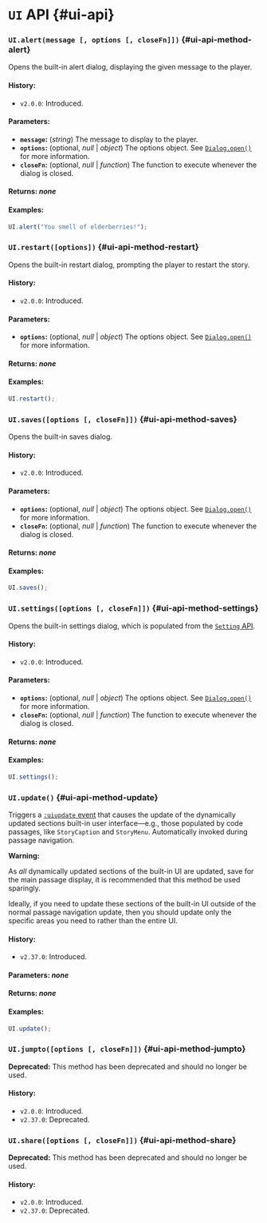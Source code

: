<!-- ***********************************************************************************************
	UI API
************************************************************************************************ -->
# `UI` API {#ui-api}

<!-- *********************************************************************** -->

### `UI.alert(message [, options [, closeFn]])` {#ui-api-method-alert}

Opens the built-in alert dialog, displaying the given message to the player.

#### History:

* `v2.0.0`: Introduced.

#### Parameters:

* **`message`:** (*string*) The message to display to the player.
* **`options`:** (optional, *null* | *object*) The options object.  See [`Dialog.open()`](#dialog-api-method-open) for more information.
* **`closeFn`:** (optional, *null* | *function*) The function to execute whenever the dialog is closed.

#### Returns: *none*

#### Examples:

```js
UI.alert("You smell of elderberries!");
```

<!-- *********************************************************************** -->

### `UI.restart([options])` {#ui-api-method-restart}

Opens the built-in restart dialog, prompting the player to restart the story.

#### History:

* `v2.0.0`: Introduced.

#### Parameters:

* **`options`:** (optional, *null* | *object*) The options object.  See [`Dialog.open()`](#dialog-api-method-open) for more information.

#### Returns: *none*

#### Examples:

```js
UI.restart();
```

<!-- *********************************************************************** -->

### `UI.saves([options [, closeFn]])` {#ui-api-method-saves}

Opens the built-in saves dialog.

#### History:

* `v2.0.0`: Introduced.

#### Parameters:

* **`options`:** (optional, *null* | *object*) The options object.  See [`Dialog.open()`](#dialog-api-method-open) for more information.
* **`closeFn`:** (optional, *null* | *function*) The function to execute whenever the dialog is closed.

#### Returns: *none*

#### Examples:

```js
UI.saves();
```

<!-- *********************************************************************** -->

### `UI.settings([options [, closeFn]])` {#ui-api-method-settings}

Opens the built-in settings dialog, which is populated from the [`Setting` API](#setting-api).

#### History:

* `v2.0.0`: Introduced.

#### Parameters:

* **`options`:** (optional, *null* | *object*) The options object.  See [`Dialog.open()`](#dialog-api-method-open) for more information.
* **`closeFn`:** (optional, *null* | *function*) The function to execute whenever the dialog is closed.

#### Returns: *none*

#### Examples:

```js
UI.settings();
```

<!-- *********************************************************************** -->

### `UI.update()` {#ui-api-method-update}

Triggers a [`:uiupdate` event](#events-system-event-uiupdate) that causes the update of the dynamically updated sections built-in user interface—e.g., those populated by code passages, like `StoryCaption` and `StoryMenu`.  Automatically invoked during passage navigation.

<div role="note" class="warning"><b>Warning:</b>
<p>As <em>all</em> dynamically updated sections of the built-in UI are updated, save for the main passage display, it is recommended that this method be used sparingly.</p>
<p>Ideally, if you need to update these sections of the built-in UI outside of the normal passage navigation update, then you should update only the specific areas you need to rather than the entire UI.</p>
</div>

#### History:

* `v2.37.0`: Introduced.

#### Parameters: *none*

#### Returns: *none*

#### Examples:

```js
UI.update();
```

<!-- *********************************************************************** -->

### <span class="deprecated">`UI.jumpto([options [, closeFn]])`</span> {#ui-api-method-jumpto}

<p role="note" class="warning"><b>Deprecated:</b>
This method has been deprecated and should no longer be used.
</p>

#### History:

* `v2.0.0`: Introduced.
* `v2.37.0`: Deprecated.

<!-- *********************************************************************** -->

### <span class="deprecated">`UI.share([options [, closeFn]])`</span> {#ui-api-method-share}

<p role="note" class="warning"><b>Deprecated:</b>
This method has been deprecated and should no longer be used.
</p>

#### History:

* `v2.0.0`: Introduced.
* `v2.37.0`: Deprecated.
